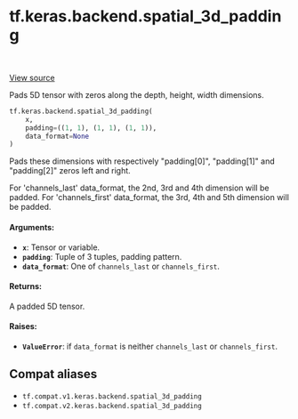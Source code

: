 <div itemscope itemtype="http://developers.google.com/ReferenceObject">
<meta itemprop="name" content="tf.keras.backend.spatial_3d_padding" />
<meta itemprop="path" content="Stable" />
</div>

# tf.keras.backend.spatial_3d_padding

<!-- Insert buttons and diff -->

<table class="tfo-notebook-buttons tfo-api" align="left">
</table>

<a target="_blank" href="/code/stable/tensorflow/python/keras/backend.py">View source</a>



Pads 5D tensor with zeros along the depth, height, width dimensions.

``` python
tf.keras.backend.spatial_3d_padding(
    x,
    padding=((1, 1), (1, 1), (1, 1)),
    data_format=None
)
```



<!-- Placeholder for "Used in" -->

Pads these dimensions with respectively
"padding[0]", "padding[1]" and "padding[2]" zeros left and right.

For 'channels_last' data_format,
the 2nd, 3rd and 4th dimension will be padded.
For 'channels_first' data_format,
the 3rd, 4th and 5th dimension will be padded.

#### Arguments:


* <b>`x`</b>: Tensor or variable.
* <b>`padding`</b>: Tuple of 3 tuples, padding pattern.
* <b>`data_format`</b>: One of `channels_last` or `channels_first`.


#### Returns:

A padded 5D tensor.



#### Raises:


* <b>`ValueError`</b>: if `data_format` is neither
    `channels_last` or `channels_first`.

## Compat aliases

* `tf.compat.v1.keras.backend.spatial_3d_padding`
* `tf.compat.v2.keras.backend.spatial_3d_padding`

